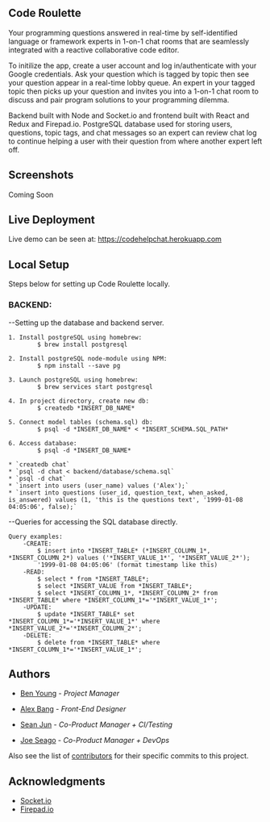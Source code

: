 ## Code Roulette
Your programming questions answered in real-time by self-identified language or framework experts in 1-on-1 chat rooms that are seamlessly integrated with a reactive collaborative code editor.

To initilize the app, create a user account and log in/authenticate with your Google credentials. Ask your question which is tagged by topic then see your question appear in a real-time lobby queue. An expert in your tagged topic then picks up your question and invites you into a 1-on-1 chat room to discuss and pair program solutions to your programming dilemma. 

Backend built with Node and Socket.io and frontend built with React and Redux and Firepad.io. PostgreSQL database used for storing users, questions, topic tags, and chat messages so an expert can review chat log to continue helping a user with their question from where another expert left off.

## Screenshots

Coming Soon

## Live Deployment

Live demo can be seen at: https://codehelpchat.herokuapp.com

## Local Setup

Steps below for setting up Code Roulette locally.

### BACKEND:
--Setting up the database and backend server.

	1. Install postgreSQL using homebrew:
			$ brew install postgresql

	2. Install postgreSQL node-module using NPM:
			$ npm install --save pg

	3. Launch postgreSQL using homebrew:
			$ brew services start postgresql

	4. In project directory, create new db:
			$ createdb *INSERT_DB_NAME*

	5. Connect model tables (schema.sql) db:
			$ psql -d *INSERT_DB_NAME* < *INSERT_SCHEMA.SQL_PATH*

	6. Access database:
			$ psql -d *INSERT_DB_NAME*

	* `createdb chat`
	* `psql -d chat < backend/database/schema.sql`
	* `psql -d chat`
	* `insert into users (user_name) values ('Alex');`
	* `insert into questions (user_id, question_text, when_asked, is_answered) values (1, 'this is the questions text', '1999-01-08 04:05:06', false);`


--Queries for accessing the SQL database directly.

	Query examples:
		-CREATE:
			$ insert into *INSERT_TABLE* (*INSERT_COLUMN_1*, *INSERT_COLUMN_2*) values ('*INSERT_VALUE_1*', '*INSERT_VALUE_2*');
			'1999-01-08 04:05:06' (format timestamp like this)
		-READ:
			$ select * from *INSERT_TABLE*;
			$ select *INSERT_VALUE from *INSERT_TABLE*;
			$ select *INSERT_COLUMN_1*, *INSERT_COLUMN_2* from *INSERT_TABLE* where *INSERT_COLUMN_1*='*INSERT_VALUE_1*';
		-UPDATE:
			$ update *INSERT_TABLE* set *INSERT_COLUMN_1*='*INSERT_VALUE_1*' where *INSERT_VALUE_2*='*INSERT_COLUMN_2*';
		-DELETE:
			$ delete from *INSERT_TABLE* where *INSERT_COLUMN_1*='*INSERT_VALUE_1*';

## Authors

* [Ben Young](https://github.com/URL) - *Project Manager*

* [Alex Bang](https://github.com/URL) - *Front-End Designer* 

* [Sean Jun](https://github.com/URL) - *Co-Product Manager + CI/Testing*

* [Joe Seago](https://github.com/URL) - *Co-Product Manager + DevOps*

Also see the list of [contributors](https://github.com/seanjun21/code-roulette/contributors) for their specific commits to this project.

## Acknowledgments

* [Socket.io](http://socket.io)
* [Firepad.io](https://firepad.io)

